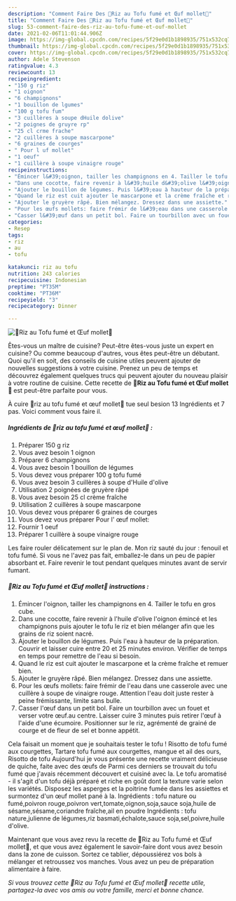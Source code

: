 ```yaml
---
description: "Comment Faire Des 🌾Riz au Tofu fumé et Œuf mollet🥚"
title: "Comment Faire Des 🌾Riz au Tofu fumé et Œuf mollet🥚"
slug: 53-comment-faire-des-riz-au-tofu-fume-et-ouf-mollet
date: 2021-02-06T11:01:44.906Z
image: https://img-global.cpcdn.com/recipes/5f29e0d1b1898935/751x532cq70/🌾riz-au-tofu-fume-et-oeuf-mollet🥚-photo-principale-de-la-recette.jpg
thumbnail: https://img-global.cpcdn.com/recipes/5f29e0d1b1898935/751x532cq70/🌾riz-au-tofu-fume-et-oeuf-mollet🥚-photo-principale-de-la-recette.jpg
cover: https://img-global.cpcdn.com/recipes/5f29e0d1b1898935/751x532cq70/🌾riz-au-tofu-fume-et-oeuf-mollet🥚-photo-principale-de-la-recette.jpg
author: Adele Stevenson
ratingvalue: 4.3
reviewcount: 13
recipeingredient:
- "150 g riz"
- "1 oignon"
- "6 champignons"
- "1 bouillon de lgumes"
- "100 g tofu fum"
- "3 cuillères à soupe dHuile dolive"
- "2 poignes de gruyre rp"
- "25 cl crme frache"
- "2 cuillères à soupe mascarpone"
- "6 graines de courges"
- " Pour l uf mollet"
- "1 oeuf"
- "1 cuillère à soupe vinaigre rouge"
recipeinstructions:
- "Émincer l&#39;oignon, tailler les champignons en 4. Tailler le tofu en gros cube."
- "Dans une cocotte, faire revenir à l&#39;huile d&#39;olive l&#39;oignon émincé et les champignons puis ajouter le tofu le riz et bien mélanger afin que les grains de riz soient nacré."
- "Ajouter le bouillon de légumes. Puis l&#39;eau à hauteur de la préparation. Couvrir et laisser cuire entre 20 et 25 minutes environ. Vérifier de temps en temps pour remettre de l&#39;eau si besoin."
- "Quand le riz est cuit ajouter le mascarpone et la crème fraîche et remuer bien."
- "Ajouter le gruyère râpé. Bien mélangez. Dressez dans une assiette."
- "Pour les œufs mollets: faire frémir de l&#39;eau dans une casserole avec une cuillère à soupe de vinaigre rouge. Attention l&#39;eau doit juste rester à peine frémissante, limite sans bulle."
- "Casser l&#39;œuf dans un petit bol. Faire un tourbillon avec un fouet et verser votre œuf.au centre. Laisser cuire 3 minutes puis retirer l&#39;œuf à l&#39;aide d&#39;une écumoire. Positionner sur le riz, agrémenté de grainé de courge et de fleur de sel et bonne appétit."
categories:
- Resep
tags:
- riz
- au
- tofu

katakunci: riz au tofu 
nutrition: 243 calories
recipecuisine: Indonesian
preptime: "PT35M"
cooktime: "PT36M"
recipeyield: "3"
recipecategory: Dinner

---
```



![🌾Riz au Tofu fumé et Œuf mollet🥚](https://img-global.cpcdn.com/recipes/5f29e0d1b1898935/751x532cq70/🌾riz-au-tofu-fume-et-oeuf-mollet🥚-photo-principale-de-la-recette.jpg)

Êtes-vous un maître de cuisine? Peut-être êtes-vous juste un expert en cuisine? Ou comme beaucoup d'autres, vous êtes peut-être un débutant. Quoi qu'il en soit, des conseils de cuisine utiles peuvent ajouter de nouvelles suggestions à votre cuisine. Prenez un peu de temps et découvrez également quelques trucs qui peuvent ajouter du nouveau plaisir à votre routine de cuisine. Cette recette de <strong> 🌾Riz au Tofu fumé et Œuf mollet🥚 </strong> est peut-être parfaite pour vous.

<!--inarticleads1-->

À cuire 🌾riz au tofu fumé et œuf mollet🥚 tue seul besion 13 Ingrédients et 7 pas. Voici comment vous faire il.

##### Ingrédients de 🌾riz au tofu fumé et œuf mollet🥚 :

1. Préparer 150 g riz
1. Vous avez besoin 1 oignon
1. Préparer 6 champignons
1. Vous avez besoin 1 bouillon de légumes
1. Vous devez vous préparer 100 g tofu fumé
1. Vous avez besoin 3 cuillères à soupe d&#39;Huile d&#39;olive
1. Utilisation 2 poignées de gruyère râpé
1. Vous avez besoin 25 cl crème fraîche
1. Utilisation 2 cuillères à soupe mascarpone
1. Vous devez vous préparer 6 graines de courges
1. Vous devez vous préparer  Pour l&#39; œuf mollet:
1. Fournir 1 oeuf
1. Préparer 1 cuillère à soupe vinaigre rouge


Les faire rouler délicatement sur le plan de. Mon riz sauté du jour : fenouil et tofu fumé. Si vous ne l&#39;avez pas fait, emballez-le dans un peu de papier absorbant et. Faire revenir le tout pendant quelques minutes avant de servir fumant. 

<!--inarticleads2-->

##### 🌾Riz au Tofu fumé et Œuf mollet🥚 instructions :

1. Émincer l&#39;oignon, tailler les champignons en 4. Tailler le tofu en gros cube.
1. Dans une cocotte, faire revenir à l&#39;huile d&#39;olive l&#39;oignon émincé et les champignons puis ajouter le tofu le riz et bien mélanger afin que les grains de riz soient nacré.
1. Ajouter le bouillon de légumes. Puis l&#39;eau à hauteur de la préparation. Couvrir et laisser cuire entre 20 et 25 minutes environ. Vérifier de temps en temps pour remettre de l&#39;eau si besoin.
1. Quand le riz est cuit ajouter le mascarpone et la crème fraîche et remuer bien.
1. Ajouter le gruyère râpé. Bien mélangez. Dressez dans une assiette.
1. Pour les œufs mollets: faire frémir de l&#39;eau dans une casserole avec une cuillère à soupe de vinaigre rouge. Attention l&#39;eau doit juste rester à peine frémissante, limite sans bulle.
1. Casser l&#39;œuf dans un petit bol. Faire un tourbillon avec un fouet et verser votre œuf.au centre. Laisser cuire 3 minutes puis retirer l&#39;œuf à l&#39;aide d&#39;une écumoire. Positionner sur le riz, agrémenté de grainé de courge et de fleur de sel et bonne appétit.


Cela faisait un moment que je souhaitais tester le tofu ! Risotto de tofu fumé aux courgettes, Tartare tofu fumé aux courgettes, mangue et ail des ours, Risotto de tofu Aujourd&#39;hui je vous présente une recette vraiment délicieuse de quiche, faite avec des œufs de Parmi ces derniers se trouvait du tofu fumé que j&#39;avais récemment découvert et cuisiné avec la. Le tofu aromatisé - il s&#39;agit d&#39;un tofu déjà préparé et riche en goût dont la texture varie selon les variétés. Disposez les asperges et la poitrine fumée dans les assiettes et surmontez d&#39;un œuf mollet pané à la. Ingrédients : tofu nature ou fumé,poivron rouge,poivron vert,tomate,oignon,soja,sauce soja,huile de sésame,sésame,coriandre fraîche,ail en poudre Ingrédients : tofu nature,julienne de légumes,riz basmati,échalote,sauce soja,sel,poivre,huile d&#39;olive. 

<!--inarticleads1-->

<p>
Maintenant que vous avez revu la recette de 🌾Riz au Tofu fumé et Œuf mollet🥚, et que vous avez également le savoir-faire dont vous avez besoin dans la zone de cuisson. Sortez ce tablier, dépoussiérez vos bols à mélanger et retroussez vos manches. Vous avez un peu de préparation alimentaire à faire.
</p>

<p>
<i>Si vous trouvez cette 🌾Riz au Tofu fumé et Œuf mollet🥚 recette utile, partagez-la avec vos amis ou votre famille, merci et bonne chance.</i>
</p>

